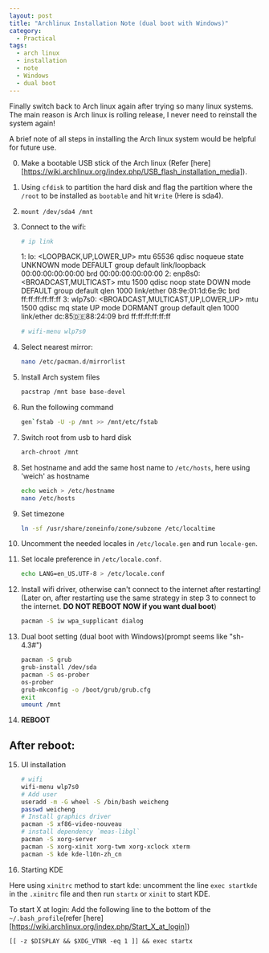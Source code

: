 ```yaml
---
layout: post
title: "Archlinux Installation Note (dual boot with Windows)"
category:
  - Practical
tags:
  - arch linux
  - installation
  - note
  - Windows
  - dual boot
---
```


Finally switch back to Arch linux again after trying so many linux systems. The main reason is Arch linux is rolling release, I never need to reinstall the system again!

A brief note of all steps in installing the Arch linux system would be helpful for future use.

0. Make a bootable USB stick of the Arch linux (Refer [here][https://wiki.archlinux.org/index.php/USB_flash_installation_media]).

1. Using `cfdisk` to partition the hard disk and flag the partition where the `/root` to be installed as `bootable` and hit `Write` (Here is sda4).

2. `mount /dev/sda4 /mnt`

3. Connect to the wifi:

   ```bash
   # ip link
   ```
    1: lo: <LOOPBACK,UP,LOWER_UP> mtu 65536 qdisc noqueue state UNKNOWN mode DEFAULT group default
    link/loopback 00:00:00:00:00:00 brd 00:00:00:00:00:00
    2: enp8s0: <BROADCAST,MULTICAST> mtu 1500 qdisc noop state DOWN mode DEFAULT group default qlen 1000
    link/ether 08:9e:01:1d:6e:9c brd ff:ff:ff:ff:ff:ff
    3: wlp7s0: <BROADCAST,MULTICAST,UP,LOWER_UP> mtu 1500 qdisc mq state UP mode DORMANT group default qlen 1000
    link/ether dc:85:de:88:24:09 brd ff:ff:ff:ff:ff:ff

   ```bash
   # wifi-menu wlp7s0
   ```

4. Select nearest mirror:

   ```bash
   nano /etc/pacman.d/mirrorlist
   ```

5. Install Arch system files

   ```bash
   pacstrap /mnt base base-devel
   ```

6. Run the following command

   ```bash
   gen`fstab -U -p /mnt >> /mnt/etc/fstab
   ```

7. Switch root from usb to hard disk

   ```bash
   arch-chroot /mnt
   ```

8. Set hostname and add the same host name to `/etc/hosts`, here using 'weich' as hostname

   ```bash
   echo weich > /etc/hostname
   nano /etc/hosts
   ```

9. Set timezone

   ```bash
   ln -sf /usr/share/zoneinfo/zone/subzone /etc/localtime
   ```

10. Uncomment the needed locales in `/etc/locale.gen` and run `locale-gen`.

11. Set locale preference in `/etc/locale.conf`.

    ```bash
	echo LANG=en_US.UTF-8 > /etc/locale.conf
	```

12. Install wifi driver, otherwise can't connect to the internet after restarting! (Later on, after restarting use the same strategy in step 3 to connect to the internet. **DO NOT REBOOT NOW if you want dual boot**)

    ```bash
	pacman -S iw wpa_supplicant dialog
	```
13. Dual boot setting (dual boot with Windows)(prompt seems like "sh-4.3#")

    ```bash
	pacman -S grub
	grub-install /dev/sda
	pacman -S os-prober
	os-prober
	grub-mkconfig -o /boot/grub/grub.cfg
	exit
	umount /mnt
	```

14. **REBOOT**

## After reboot:

15. UI installation

    ```bash
	# wifi
	wifi-menu wlp7s0
	# Add user
	useradd -m -G wheel -S /bin/bash weicheng
	passwd weicheng
	# Install graphics driver
	pacman -S xf86-video-nouveau
	# install dependency `meas-libgl`
	pacman -S xorg-server 
	pacman -S xorg-xinit xorg-twm xorg-xclock xterm
	pacman -S kde kde-l10n-zh_cn
	```

16. Starting KDE

Here using `xinitrc` method to start kde: uncomment the line `exec startkde` in the `.xinitrc` file and then run `startx` or `xinit` to start KDE.

To start X at login: Add the following line to the bottom of the `~/.bash_profile`(refer [here][https://wiki.archlinux.org/index.php/Start_X_at_login])

```
[[ -z $DISPLAY && $XDG_VTNR -eq 1 ]] && exec startx
```
